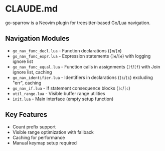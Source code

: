 # CLAUDE.md

go-sparrow is a Neovim plugin for treesitter-based Go/Lua navigation.

## Navigation Modules

- `go_nav_func_decl.lua` - Function declarations (`]m`/`[m`)
- `go_nav_func_expr.lua` - Expression statements (`]e`/`[e`) with logging ignore list
- `go_nav_func_equal.lua` - Function calls in assignments (`]f`/`[f`) with Join ignore list, caching
- `go_nav_identifier.lua` - Identifiers in declarations (`]i`/`[i`) excluding "err", caching
- `go_nav_if.lua` - If statement consequence blocks (`]c`/`[c`)
- `util_range.lua` - Visible buffer range utilities
- `init.lua` - Main interface (empty setup function)

## Key Features

- Count prefix support
- Visible range optimization with fallback
- Caching for performance
- Manual keymap setup required